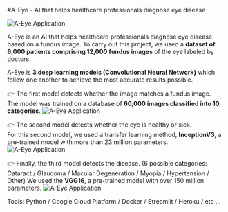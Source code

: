 #A-Eye - AI that helps healthcare professionals diagnose eye disease

![A-Eye Application](https://www.tdumartin.com/img/A-Eye_WebDesign.png)

A-Eye is an AI that helps healthcare professionals diagnose eye disease based on a fundus image.
To carry out this project, we used a **dataset of 6,000 patients comprising 12,000 fundus images** of the eye labeled by doctors.

A-Eye is **3 deep learning models (Convolutional Neural Network)** which follow one another to achieve the most accurate results possible.

👉 The first model detects whether the image matches a fundus image.<br>
The model was trained on a database of **60,000 images classified into 10 categories**.
![A-Eye Application](https://www.tdumartin.com/img/A-Eye_Webdesign_W.png)


👉 The second model detects whether the eye is healthy or sick.<br>
For this second model, we used a transfer learning method, **InceptionV3**, a pre-trained model with more than 23 million parameters.
![A-Eye Application](https://www.tdumartin.com/img/A-Eye_Webdesign_N.png)

👉 Finally, the third model detects the disease. (6 possible categories: Cataract / Glaucoma / Macular Degeneration / Myopia / Hypertension / Other)
We used the **VGG16**, a pre-trained model with over 150 million parameters.
![A-Eye Application](https://www.tdumartin.com/img/A-Eye_Webdesign_D.png)


Tools:
Python / Google Cloud Platform / Docker / Streamlit / Heroku / etc ...
